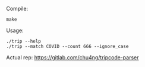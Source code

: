 Compile:
```
make
```
Usage:
```
./trip --help
./trip --match COVID --count 666 --ignore_case
```

Actual rep: https://gitlab.com/chu4ng/tripcode-parser

